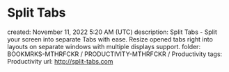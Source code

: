 # Split Tabs

created: November 11, 2022 5:20 AM (UTC)
description: Split Tabs - Split your screen into separate Tabs with ease. Resize opened tabs right into layouts on separate windows with multiple displays support.
folder: BOOKMRKS-MTHRFCKR / PRODUCTIVITY-MTHRFCKR / Productivity
tags: Productivity
url: http://split-tabs.com